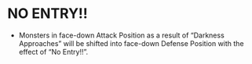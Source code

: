 
# NO ENTRY!!

*   Monsters in face-down Attack Position as a result of “Darkness Approaches” will be shifted into face-down Defense Position with the effect of “No Entry!!”.

  